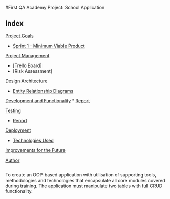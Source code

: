 #First QA Academy Project: School Application 


## Index
[Project Goals](#PG)
   * [Sprint 1 - Minimum Viable Product](#MVP)
   
[Project Management](#architecture)
   * [Trello Board]   
   * [Risk Assessment]   

[Design Architecture](#architecture)
   * [Entity Relationship Diagrams](#erd)
 
[Development and Functionality](#Funct)
     * [Report](#report)
     
[Testing](#testing)
   * [Report](#report)

[Deployment](#depl)
   * [Technologies Used](#tech)
     
[Improvements for the Future](#improve)

[Author](#auth)

<a name="PG"></a>
## 

To create an OOP-based application with utilisation of supporting tools, methodologies and technologies that encapsulate all core modules covered during training. The application must manipulate two tables with full CRUD functionality.
